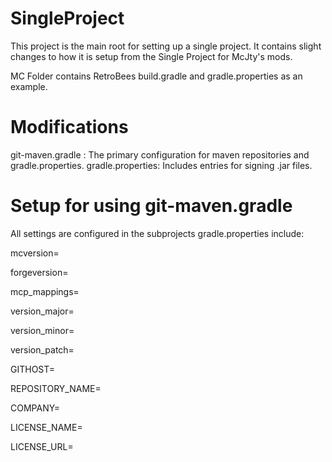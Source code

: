 # SingleProject
This project is the main root for setting up a single project. 
It contains slight changes to how it is setup from the Single Project for McJty's mods.

MC Folder contains RetroBees build.gradle and gradle.properties as an example.

# Modifications
git-maven.gradle : The primary configuration for maven repositories and gradle.properties.
gradle.properties: Includes entries for signing .jar files.

# Setup for using git-maven.gradle
All settings are configured in the subprojects gradle.properties include:

mcversion=

forgeversion=

mcp_mappings=

version_major=

version_minor=

version_patch=

GITHOST=

REPOSITORY_NAME=

COMPANY=

LICENSE_NAME=

LICENSE_URL=
